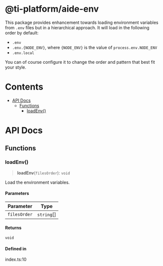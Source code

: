 # @ti-platform/aide-env

This package provides enhancement towards loading environment variables from `.env` files but in a hierarchical
approach. It will load in the following order by default:

* `.env`
* `.env.{NODE_ENV}`, where `{NODE_ENV}` is the value of `process.env.NODE_ENV`
* `.env.local`

You can of course configure it to change the order and pattern that best fit your style.

# Contents

* [API Docs](#api-docs)
  * [Functions](#functions)
    * [loadEnv()](#loadenv)

# API Docs

## Functions

### loadEnv()

> **loadEnv**(`filesOrder`): `void`

Load the environment variables.

#### Parameters

| Parameter    | Type        |
| ------------ | ----------- |
| `filesOrder` | `string`\[] |

#### Returns

`void`

#### Defined in

index.ts:10

